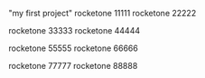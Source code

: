"my first project" 
rocketone 11111
rocketone 22222

rocketone 33333
rocketone 44444

rocketone 55555
rocketone 66666

rocketone 77777
rocketone 88888